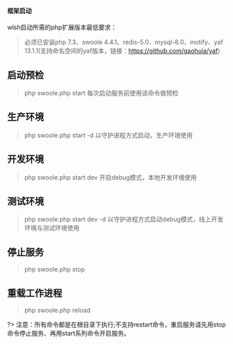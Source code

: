 #### 框架启动

wlsh启动所需的php扩展版本最低要求：

> 必须已安装php 7.3、swoole 4.4.1、redis-5.0、mysql-8.0、inotify、yaf 13.1.1(支持命名空间的yaf版本，链接：https://github.com/gaohuia/yaf)

## 启动预检
> php swoole.php start         每次启动服务前使用该命令做预检

## 生产环境
> php swoole.php start -d      以守护进程方式启动，生产环境使用

## 开发环境
> php swoole.php start dev     开启debug模式，本地开发环境使用

## 测试环境
> php swoole.php start dev -d  以守护进程方式启动debug模式，线上开发环境与测试环境使用

## 停止服务
> php swoole.php stop

## 重载工作进程
> php swoole.php reload


?> 注意：所有命令都是在根目录下执行;不支持restart命令，重启服务请先用stop命令停止服务、再用start系列命令开启服务。